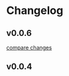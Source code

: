# Changelog


## v0.0.6

[compare changes](https://undefined/undefined/compare/v0.0.4...v0.0.6)

## v0.0.4

